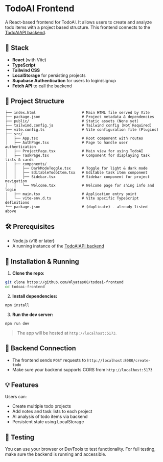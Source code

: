 # TodoAI Frontend

A React-based frontend for TodoAI. It allows users to create and analyze todo items with a project based structure. This frontend connects to the [TodoAIAPI backend](https://github.com/Wlyates00/todoai-api).

## 🧱 Stack

-  **React** (with Vite)
-  **TypeScript**
-  **Tailwind CSS**
-  **LocalStorage** for persisting projects
-  **Supabase Authentication** for users to login/signup
-  **Fetch API** to call the backend

## 📁 Project Structure

```
├── index.html                     # Main HTML file served by Vite
├── package.json                   # Project metadata & dependencies
├── public/                        # Static assets (None yet)
├── tailwind.config.js             # Tailwind config (Not Required)
├── vite.config.ts                 # Vite configuration file (Plugins)
├── src/
│   ├── App.tsx                    # Root component with routes
│   ├── AuthPage.tsx               # Page to handle user authentication
│   ├── ProjectPage.tsx            # Main view for using TodoAI
│   ├── TaskPage.tsx               # Component for displaying task lists & cards
│   ├── components/
│   │   ├── DarkModeToggle.tsx     # Toggle for light & dark mode
│   │   ├── EditableTodoItem.tsx   # Editable task item component
│   │   ├── Sidebar.tsx            # Sidebar component for project navigation
│   │   └── Welcome.tsx            # Welcome page for shing info and login
│   ├── main.tsx                   # Application entry point
│   └── vite-env.d.ts              # Vite specific TypeScript definitions
└── package.json                   # (duplicate) - already listed above
```

## 🛠 Prerequisites

-  Node.js (v18 or later)
-  A running instance of the [TodoAIAPI backend](https://github.com/Wlyates00/todoai-api)

## 🚀 Installation & Running

1. **Clone the repo:**

```bash
git clone https://github.com/Wlyates00/todoai-frontend
cd todoai-frontend
```

2. **Install dependencies:**

```bash
npm install
```

3. **Run the dev server:**

```bash
npm run dev
```

> The app will be hosted at `http://localhost:5173`.

## 🔗 Backend Connection

-  The frontend sends `POST` requests to `http://localhost:8080/create-todo`
-  Make sure your backend supports CORS from `http://localhost:5173`

## 💡 Features

Users can:

-  Create multiple todo projects
-  Add notes and task lists to each project
-  AI analysis of todo items via backend
-  Persistent state using LocalStorage

## 🧪 Testing

You can use your browser or DevTools to test functionality. For full testing, make sure the backend is running and accessible.
